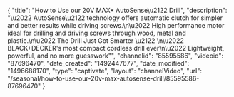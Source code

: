 {
    "title": "How to Use our 20V MAX* AutoSense\u2122 Drill",
    "description": "\u2022 AutoSense\u2122 technology offers automatic clutch for simpler and better results while driving screws.\n\u2022 High performance motor ideal for drilling and driving screws through wood, metal and plastic.\n\u2022 The Drill Just Got Smarter \u2122 \n\u2022 BLACK+DECKER's most compact cordless drill ever\n\u2022 Lightweight, powerful, and no more guesswork\"",
    "channelid": "85595586",
    "videoid": "87696470",
    "date_created": "1492447677",
    "date_modified": "1496688170",
    "type": "captivate",
    "layout": "channelVideo",
    "url": "\/seasonal\/how-to-use-our-20v-max-autosense-drill\/85595586-87696470"
}